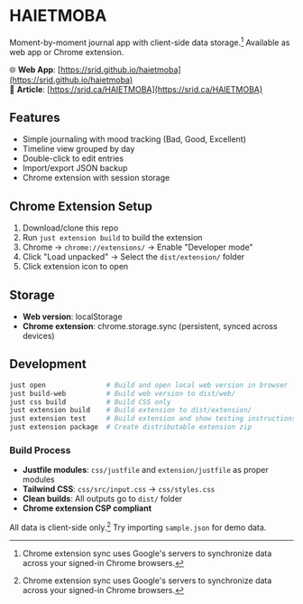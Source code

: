 # HAIETMOBA

Moment-by-moment journal app with client-side data storage.[^1] Available as web app or Chrome extension.

🌐 **Web App**: [https://srid.github.io/haietmoba](https://srid.github.io/haietmoba)  
🔗 **Article**: [https://srid.ca/HAIETMOBA](https://srid.ca/HAIETMOBA)

## Features

- Simple journaling with mood tracking (Bad, Good, Excellent)
- Timeline view grouped by day  
- Double-click to edit entries
- Import/export JSON backup
- Chrome extension with session storage

## Chrome Extension Setup

1. Download/clone this repo
2. Run `just extension build` to build the extension
3. Chrome → `chrome://extensions/` → Enable "Developer mode"
4. Click "Load unpacked" → Select the `dist/extension/` folder
5. Click extension icon to open

## Storage

- **Web version**: localStorage
- **Chrome extension**: chrome.storage.sync (persistent, synced across devices)

## Development

```bash
just open               # Build and open local web version in browser
just build-web          # Build web version to dist/web/
just css build          # Build CSS only
just extension build    # Build extension to dist/extension/
just extension test     # Build extension and show testing instructions
just extension package  # Create distributable extension zip
```

### Build Process
- **Justfile modules**: `css/justfile` and `extension/justfile` as proper modules
- **Tailwind CSS**: `css/src/input.css` → `css/styles.css`
- **Clean builds**: All outputs go to `dist/` folder
- **Chrome extension CSP compliant**

All data is client-side only.[^1] Try importing `sample.json` for demo data.

[^1]: Chrome extension sync uses Google's servers to synchronize data across your signed-in Chrome browsers.